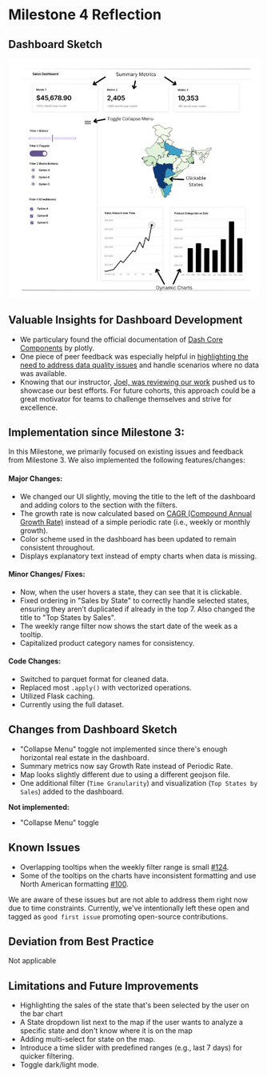 # Milestone 4 Reflection

## Dashboard Sketch ##

![Initial Sketch](../img/sketch.png)

## Valuable Insights for Dashboard Development ##
- We particulary found the official documentation of [Dash Core Components](https://dash.plotly.com/dash-core-components) by plotly.
- One piece of peer feedback was especially helpful in [highlighting the need to address data quality issues](https://github.com/UBC-MDS/DSCI-532_2025_29_e-commerce-dashboard/issues/88) and handle scenarios where no data was available.
- Knowing that our instructor, [Joel, was reviewing our work](https://github.com/UBC-MDS/DSCI-532_2025_29_e-commerce-dashboard/issues/16) pushed us to showcase our best efforts. For future cohorts, this approach could be a great motivator for teams to challenge themselves and strive for excellence.

## Implementation since Milestone 3: ##

In this Milestone, we primarily focused on existing issues and feedback from Milestone 3. We also implemented the following features/changes:

#### Major Changes:
- We changed our UI slightly, moving the title to the left of the dashboard and adding colors to the section with the filters.
- The growth rate is now calculated based on [CAGR (Compound Annual Growth Rate)](https://en.wikipedia.org/wiki/Compound_annual_growth_rate) instead of a simple periodic rate (i.e., weekly or monthly growth).
- Color scheme used in the dashboard has been updated to remain consistent throughout.
- Displays explanatory text instead of empty charts when data is missing.

#### Minor Changes/ Fixes:
- Now, when the user hovers a state, they can see that it is clickable.
- Fixed ordering in "Sales by State" to correctly handle selected states, ensuring they aren’t duplicated if already in the top 7. Also changed the title to "Top States by Sales".
- The weekly range filter now shows the start date of the week as a tooltip.
- Capitalized product category names for consistency.

#### Code Changes:
- Switched to parquet format for cleaned data.
- Replaced most `.apply()` with vectorized operations.
- Utilized Flask caching.
- Currently using the full dataset.

## Changes from Dashboard Sketch

- "Collapse Menu" toggle not implemented since there's enough horizontal real estate in the dashboard. 
- Summary metrics now say Growth Rate instead of Periodic Rate.
- Map looks slightly different due to using a different geojson file.
- One additional filter (`Time Granularity`) and visualization (`Top States by Sales`) added to the dashboard.

**Not implemented:**

- "Collapse Menu" toggle

## Known Issues ## 
- Overlapping tooltips when the weekly filter range is small [#124](https://github.com/UBC-MDS/DSCI-532_2025_29_e-commerce-dashboard/issues/124).
- Some of the tooltips on the charts have inconsistent formatting and use North American formatting [#100](https://github.com/UBC-MDS/DSCI-532_2025_29_e-commerce-dashboard/issues/100).

We are aware of these issues but are not able to address them right now due to time constraints. Currently, we've intentionally left these open and tagged as `good first issue` promoting open-source contributions.

## Deviation from Best Practice ##
Not applicable

## Limitations and Future Improvements ##
- Highlighting the sales of the state that's been selected by the user on the bar chart
- A State dropdown list next to the map if the user wants to analyze a specific state and don't know where it is on the map
- Adding multi-select for state on the map.
- Introduce a time slider with predefined ranges (e.g., last 7 days) for quicker filtering.
- Toggle dark/light mode.